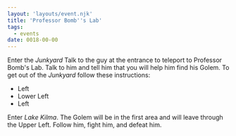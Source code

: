 ```yaml
---
layout: 'layouts/event.njk'
title: 'Professor Bomb''s Lab'
tags:
  - events
date: 0018-00-00
---
```

Enter the *Junkyard* Talk to the guy at the entrance to teleport to Professor Bomb's Lab. Talk to him and tell him that you will help him find his Golem. To get out of the *Junkyard* follow these instructions:

* Left
* Lower Left
* Left

Enter *Lake Kilma*. The Golem will be in the first area and will leave through the Upper Left. Follow him, fight him, and defeat him.